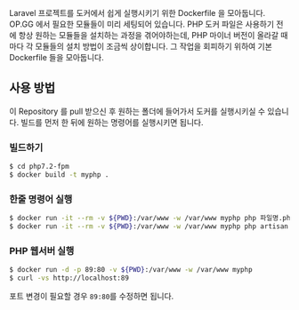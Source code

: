 Laravel 프로젝트를 도커에서 쉽게 실행시키기 위한 Dockerfile 을 모아둡니다. OP.GG 에서 필요한 모듈들이 미리 세팅되어 있습니다. PHP 도커 파일은 사용하기 전에 항상 원하는 모듈들을 설치하는 과정을 겪어야하는데, PHP 마이너 버전이 올라갈 때 마다 각 모듈들의 설치 방법이 조금씩 상이합니다. 그 작업을 회피하기 위하여 기본 Dockerfile 들을 모아둡니다.

## 사용 방법
이 Repository 를 pull 받으신 후 원하는 폴더에 들어가서 도커를 실행시키실 수 있습니다. 빌드를 먼저 한 뒤에 원하는 명령어를 실행시키면 됩니다.

### 빌드하기
```bash
$ cd php7.2-fpm
$ docker build -t myphp .
```

### 한줄 명령어 실행
```bash
$ docker run -it --rm -v ${PWD}:/var/www -w /var/www myphp php 파일명.php
$ docker run -it --rm -v ${PWD}:/var/www -w /var/www myphp php artisan list
```

### PHP 웹서버 실행
```bash
$ docker run -d -p 89:80 -v ${PWD}:/var/www -w /var/www myphp
$ curl -vs http://localhost:89
```
포트 변경이 필요할 경우 `89:80`를 수정하면 됩니다.
